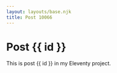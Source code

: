 ```yaml
---
layout: layouts/base.njk
title: Post 10066
---
```


# Post {{ id }}

This is post {{ id }} in my Eleventy project.
